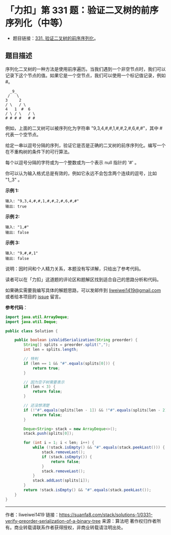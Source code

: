 # 「力扣」第 331 题：验证二叉树的前序序列化（中等）

- 题目链接：[331. 验证二叉树的前序序列化](https://leetcode-cn.com/problems/verify-preorder-serialization-of-a-binary-tree/)。

## 题目描述

序列化二叉树的一种方法是使用前序遍历。当我们遇到一个非空节点时，我们可以记录下这个节点的值。如果它是一个空节点，我们可以使用一个标记值记录，例如 #。

```
  _9_
 /   \
3     2
/ \   / \
4   1  #  6
/ \ / \   / \
# # # #   # #
```

例如，上面的二叉树可以被序列化为字符串 "9,3,4,#,#,1,#,#,2,#,6,#,#"，其中 # 代表一个空节点。

给定一串以逗号分隔的序列，验证它是否是正确的二叉树的前序序列化。编写一个在不重构树的条件下的可行算法。

每个以逗号分隔的字符或为一个整数或为一个表示 null 指针的 '#' 。

你可以认为输入格式总是有效的，例如它永远不会包含两个连续的逗号，比如 "1,,3" 。

**示例 1:**

```
输入: "9,3,4,#,#,1,#,#,2,#,6,#,#"
输出: true
```

**示例 2:**

```
输入: "1,#"
输出: false
```

**示例 3:**

```
输入: "9,#,#,1"
输出: false
```

说明：因时间和个人精力关系，本题没有写详解，只给出了参考代码。

读者可以在「力扣」这道题的评论区和题解区找到适合自己的思路分析和代码。

如果确实需要我编写具体的解题思路，可以发邮件到 liweiwei1419@gmail.com 或者给本项目的 [issue](https://github.com/liweiwei1419/liweiwei1419.github.io/issues) 留言。

**参考代码**：

```java
import java.util.ArrayDeque;
import java.util.Deque;

public class Solution {

    public boolean isValidSerialization(String preorder) {
        String[] splits = preorder.split(",");
        int len = splits.length;

        // 特判
        if (len == 1 && "#".equals(splits[0])) {
            return true;
        }

        // 因为空子树需要表示
        if (len < 3) {
            return false;
        }

        // 还没想清楚
        if (!"#".equals(splits[len - 1]) && !"#".equals(splits[len - 2])) {
            return false;
        }

        Deque<String> stack = new ArrayDeque<>();
        stack.push(splits[0]);

        for (int i = 1; i < len; i++) {
            while (!stack.isEmpty() && "#".equals(stack.peekLast())) {
                stack.removeLast();
                if (stack.isEmpty()) {
                    return false;
                }
                stack.removeLast();
            }
            stack.addLast(splits[i]);
        }
        return !stack.isEmpty() && "#".equals(stack.peekLast());
    }
}
```



---

作者：liweiwei1419
链接：https://suanfa8.com/stack/solutions-1/0331-verify-preorder-serialization-of-a-binary-tree
来源：算法吧
著作权归作者所有。商业转载请联系作者获得授权，非商业转载请注明出处。